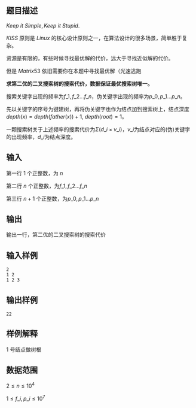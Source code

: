 ## 题目描述

$Keep \ it \ Simple, Keep \ it \ Stupid.$

$KISS$ 原则是 $Linux$ 的核心设计原则之一，在算法设计的很多场景，简单胜于复杂。

资源是有限的，有些时候寻找最优解的代价，远大于寻找近似解的代价。

但是 $Matrix53$ 依旧需要你在本题中寻找最优解（光速逃跑

**求第二优的二叉搜索树的搜索代价，数据保证最优搜索树唯一。**

搜索关键字出现的频率为$f\_1,f\_2...f\_n$，伪关键字出现的频率为$p\_0,p\_1...p\_n$。

先以关键字的序号为键建树，再将伪关键字也作为结点加到搜索树上，结点深度 $depth(x)=depth(father(x))+1$, $depth(root)=1$。

一颗搜索树关于上述频率的搜索代价为$\Sigma(d\_i × v\_i)$，$v\_i$为结点对应的(伪)关键字的出现频率，$d\_i$为结点深度。

## 输入

第一行 $1$ 个正整数，为 $n$

第二行 $n$ 个正整数，为$f\_1,f\_2...f\_n$

第三行 $n+1$ 个正整数，为$p\_0,p\_1...p\_n$

## 输出

输出一行，第二优的二叉搜索树的搜索代价

## 输入样例

    2
    1 2
    1 2 3

## 输出样例

    22

## 样例解释

$1$ 号结点做树根

## 数据范围

$2\leq n \leq 10^4$

$1\leq f\_i,p\_i \leq 10^7$
